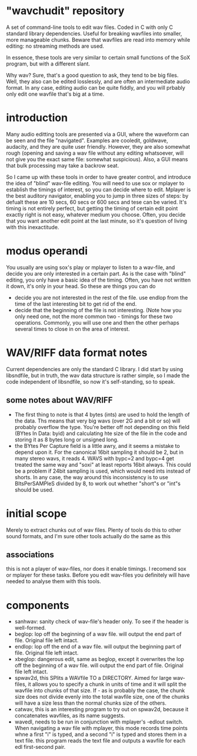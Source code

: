 # "wavchudit" repository
A set of command-line tools to edit wav files. Coded in C with only C standard library dependencies. Useful for breaking wavfiles into smaller, more manageable chunks. Beware that wavfiles are read into memory while editing: no streaming methods are used.

In essence, these tools are very similar to certain small functions of the SoX program, but with a different slant.

Why wav? Sure, that's a good question to ask, they tend to be big files. Well, they also can be edited losslessly, and are often
an intermediate audio format. In any case, editing audio can be quite fiddly, and you will prbably only edit one wavfile that's big at a time.

# introduction
Many audio editting tools are presented via a GUI, where the waveform can be seen
and the file "navigated". Examples are cooledit, goldwave, audacity, and they are quite user friendly. However, they
are also somewhat rough (opening and saving a wav file without any editing whatsoever, will not give you the exact same
file: somewhat suspicious). Also, a GUI means that bulk processing may take a backrow seat.

So I came up with these tools in order to have greater control, and introduce the idea of "blind" wav-file editing. You will need to use
sox or mplayer to establish the timings of interest, so you can decide where to edit. Mplayer is the best auditory navigator, enabling you to jump in three sizes of steps: by defualt these are 10 secs, 60 secs or 600 secs and tese can be varied. It's timing is not entirely perfect, but getting the timing of certain edit point exactly right is not easy, whatever medium you choose. Often, you decide that you want another edit point at the last minute, so it's question of living with this inexactitude.

# modus operandi
You usually are using sox's play or mplayer to listen to a wav-file, and decide you are only interested in a certain part. As is the case with "blind" editing, you only have a basic idea of the timing. Often, you have not written it down, it's only in your head. So these are things you can do
* decide you are not interested in the rest of the file. use endlop from the time of the last interesting bit to get rid of the end.
* decide that the beginning of the file is not interesting.
(Note how you only need one, not the more common two - timings for these two operations. Commonly, you will use one and then the other
perhaps several times to close in on the area of interest.

# WAV/RIFF data format notes
Current dependencies are only the standard C library. I did start by using libsndfile, but in truth, the wav data structure is rather simple, so I made the code independent of libsndfile, so now it's self-standing, so to speak.

## some notes about WAV/RIFF
* The first thing to note is that 4 bytes (ints) are used to hold the length of the data. Ths means that very big wavs (over 2G and a bit or so) will probably overflow the type. You're better off not depending on this field (BYtes In Data: byid) and calculating hte size of the file in the code and storing it as 8 bytes long or unsigned long.
* the BYtes Per Capture field is a little awry, and it seems a mistake to depend upon it. For the canonical 16bit sampling it should be 2, but in many stereo wavs, it reads 4. WAVS with bypc=2 and bypc=4 get treated the same way and "soxi" at least reports 16bit always. This could be a problem if 24bit sampling is used, which would need ints instead of shorts. In any case, the way around this inconsistency is to use BItsPerSAMPleS divided by 8, to work out whether "short"s or "int"s should be used.

# initial scope
Merely to extract chunks out of wav files. Plenty of tools do this to other sound formats,
and I'm sure other tools actually do the same as this

## associations
this is not a player of wav-files, nor does it enable timings. I recomend sox or mplayer for these tasks.
Before you edit wav-files you definitely will have needed to analyse them with this tools.

# components
* sanhwav: sanity check of wav-file's header only. To see if the header is well-formed.
* beglop: lop off the beginning of a wav file. will output the end part of file. Original file left intact.
* endlop: lop off the end of a wav file. will output the beginning part of file. Original file left intact.
* xbeglop: dangerous edit, same as beglop, except it overwrites the lop off the beginning of a wav file. will output the end part of file. Original file left intact.
* spwav2d, this SPlits a WAVfile TO a DIRECTORY. Aimed for large wav-files, it allows you to specify a chunk in units of
time and it will split the wavfile into chunks of that size. If - as is probably the case, the chunk size does not divide evenly into the total wavfile size, one of the chunks will have a size less than the normal chunks size of the others.
* catwav, this is an interesting program to try out on spwav2d, because it concatenates wavfiles, as its name suggests.
* wavedl, needs to be run in conjunction with mplayer's -edlout switch. When navigating a wav file with mplayer, this mode records time points whne a first "i" is typed, and a second "i" is typed and stores them in a text file. this program reads the text file and outputs a wavfile for each edl first-second pair.
